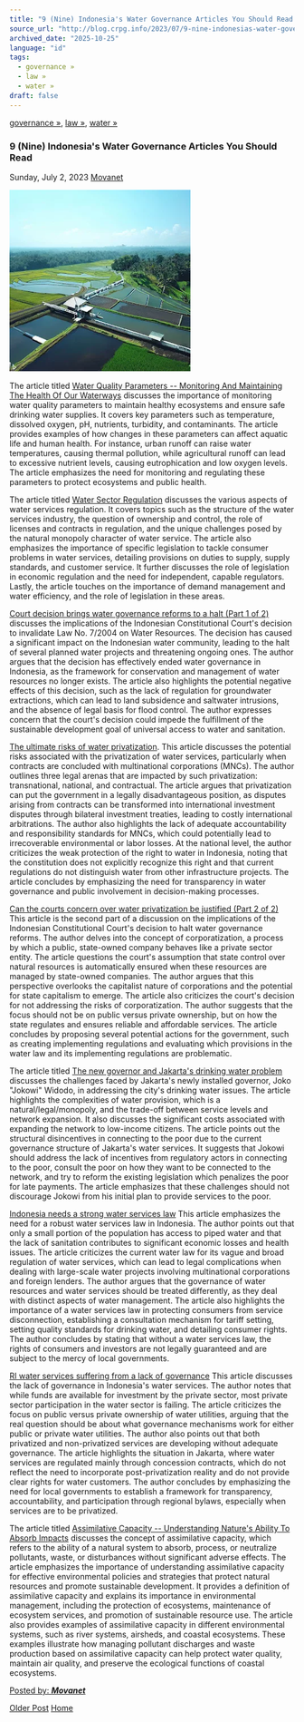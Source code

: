 ```yaml
---
title: "9 (Nine) Indonesia's Water Governance Articles You Should Read | Center for Regulation, Policy and Governance (CRPG)"
source_url: "http://blog.crpg.info/2023/07/9-nine-indonesias-water-governance.html"
archived_date: "2025-10-25"
language: "id"
tags:
  - governance »
  - law »
  - water »
draft: false
---
```


[governance »](http://blog.crpg.info/search/label/governance), [law »](http://blog.crpg.info/search/label/law), [water »](http://blog.crpg.info/search/label/water)

###  9 (Nine) Indonesia's Water Governance Articles You Should Read 

Sunday, July 2, 2023  [ Movanet ](https://www.blogger.com/profile/10356608562678830076 "author profile")

[![](/assets/images/asset_00006_OIG.jpg)](https://blogger.googleusercontent.com/img/b/R29vZ2xl/AVvXsEgJm5t4gwVOToMUA2TAwEtCbxHHkLKf2-HQtBXE0c0qY69FcUSLErZXv6rLNeCAPqJawnt2ntSkerMEkNz6aLktm0obuCR2P_r3_1GI72cX2J45eOI3GcjCs6QFnII8xzlv6MQsPspd6yf9pFJdvmEAjLMBa7mgy2ryOKGb-J6MSDTRTeYvkk5AghjSzo4/s1024/OIG.jpg)

The article titled [Water Quality Parameters -- Monitoring And Maintaining The Health Of Our Waterways](https://mova.alafghani.info/water-quality-parameters-monitoring-and-maintaining-the-health-of-our-waterways) discusses the importance of monitoring water quality parameters to maintain healthy ecosystems and ensure safe drinking water supplies. It covers key parameters such as temperature, dissolved oxygen, pH, nutrients, turbidity, and contaminants. The article provides examples of how changes in these parameters can affect aquatic life and human health. For instance, urban runoff can raise water temperatures, causing thermal pollution, while agricultural runoff can lead to excessive nutrient levels, causing eutrophication and low oxygen levels. The article emphasizes the need for monitoring and regulating these parameters to protect ecosystems and public health. 

  


The article titled [Water Sector Regulation](https://mova.alafghani.info/water-sector-regulation) discusses the various aspects of water services regulation. It covers topics such as the structure of the water services industry, the question of ownership and control, the role of licenses and contracts in regulation, and the unique challenges posed by the natural monopoly character of water service. The article also emphasizes the importance of specific legislation to tackle consumer problems in water services, detailing provisions on duties to supply, supply standards, and customer service. It further discusses the role of legislation in economic regulation and the need for independent, capable regulators. Lastly, the article touches on the importance of demand management and water efficiency, and the role of legislation in these areas.

  


[Court decision brings water governance reforms to a halt (Part 1 of 2)](https://mova.alafghani.info/court-decision-brings-water-governance-reforms-to-a-halt-part-1-of-2) discusses the implications of the Indonesian Constitutional Court's decision to invalidate Law No. 7/2004 on Water Resources. The decision has caused a significant impact on the Indonesian water community, leading to the halt of several planned water projects and threatening ongoing ones. The author argues that the decision has effectively ended water governance in Indonesia, as the framework for conservation and management of water resources no longer exists. The article also highlights the potential negative effects of this decision, such as the lack of regulation for groundwater extractions, which can lead to land subsidence and saltwater intrusions, and the absence of legal basis for flood control. The author expresses concern that the court's decision could impede the fulfillment of the sustainable development goal of universal access to water and sanitation.

  


[The ultimate risks of water privatization](https://mova.alafghani.info/the-ultimate-risks-of-water-privatization/). This article discusses the potential risks associated with the privatization of water services, particularly when contracts are concluded with multinational corporations (MNCs). The author outlines three legal arenas that are impacted by such privatization: transnational, national, and contractual. The article argues that privatization can put the government in a legally disadvantageous position, as disputes arising from contracts can be transformed into international investment disputes through bilateral investment treaties, leading to costly international arbitrations. The author also highlights the lack of adequate accountability and responsibility standards for MNCs, which could potentially lead to irrecoverable environmental or labor losses. At the national level, the author criticizes the weak protection of the right to water in Indonesia, noting that the constitution does not explicitly recognize this right and that current regulations do not distinguish water from other infrastructure projects. The article concludes by emphasizing the need for transparency in water governance and public involvement in decision-making processes.

  


[Can the courts concern over water privatization be justified (Part 2 of 2)](https://mova.alafghani.info/can-the-courts-concern-over-water-privatization-be-justified-part-2-of-2/) This article is the second part of a discussion on the implications of the Indonesian Constitutional Court's decision to halt water governance reforms. The author delves into the concept of corporatization, a process by which a public, state-owned company behaves like a private sector entity. The article questions the court's assumption that state control over natural resources is automatically ensured when these resources are managed by state-owned companies. The author argues that this perspective overlooks the capitalist nature of corporations and the potential for state capitalism to emerge. The article also criticizes the court's decision for not addressing the risks of corporatization. The author suggests that the focus should not be on public versus private ownership, but on how the state regulates and ensures reliable and affordable services. The article concludes by proposing several potential actions for the government, such as creating implementing regulations and evaluating which provisions in the water law and its implementing regulations are problematic. 

  


The article titled [The new governor and Jakarta's drinking water problem](https://mova.alafghani.info/the-new-governor-and-jakartas-drinking-water-problem/) discusses the challenges faced by Jakarta's newly installed governor, Joko "Jokowi" Widodo, in addressing the city's drinking water issues. The article highlights the complexities of water provision, which is a natural/legal/monopoly, and the trade-off between service levels and network expansion. It also discusses the significant costs associated with expanding the network to low-income citizens. The article points out the structural disincentives in connecting to the poor due to the current governance structure of Jakarta's water services. It suggests that Jokowi should address the lack of incentives from regulatory actors in connecting to the poor, consult the poor on how they want to be connected to the network, and try to reform the existing legislation which penalizes the poor for late payments. The article emphasizes that these challenges should not discourage Jokowi from his initial plan to provide services to the poor.

  


[Indonesia needs a strong water services law](https://mova.alafghani.info/indonesia-needs-a-strong-water-services-law/) This article emphasizes the need for a robust water services law in Indonesia. The author points out that only a small portion of the population has access to piped water and that the lack of sanitation contributes to significant economic losses and health issues. The article criticizes the current water law for its vague and broad regulation of water services, which can lead to legal complications when dealing with large-scale water projects involving multinational corporations and foreign lenders. The author argues that the governance of water resources and water services should be treated differently, as they deal with distinct aspects of water management. The article also highlights the importance of a water services law in protecting consumers from service disconnection, establishing a consultation mechanism for tariff setting, setting quality standards for drinking water, and detailing consumer rights. The author concludes by stating that without a water services law, the rights of consumers and investors are not legally guaranteed and are subject to the mercy of local governments.

  


[RI water services suffering from a lack of governance](https://mova.alafghani.info/ri-water-services-suffering-from-a-lack-of-governance/) This article discusses the lack of governance in Indonesia's water services. The author notes that while funds are available for investment by the private sector, most private sector participation in the water sector is failing. The article criticizes the focus on public versus private ownership of water utilities, arguing that the real question should be about what governance mechanisms work for either public or private water utilities. The author also points out that both privatized and non-privatized services are developing without adequate governance. The article highlights the situation in Jakarta, where water services are regulated mainly through concession contracts, which do not reflect the need to incorporate post-privatization reality and do not provide clear rights for water customers. The author concludes by emphasizing the need for local governments to establish a framework for transparency, accountability, and participation through regional bylaws, especially when services are to be privatized. 

  


The article titled [Assimilative Capacity -- Understanding Nature's Ability To Absorb Impacts](https://mova.alafghani.info/assimilative-capacity-understanding-natures-ability-to-absorb-impacts) discusses the concept of assimilative capacity, which refers to the ability of a natural system to absorb, process, or neutralize pollutants, waste, or disturbances without significant adverse effects. The article emphasizes the importance of understanding assimilative capacity for effective environmental policies and strategies that protect natural resources and promote sustainable development. It provides a definition of assimilative capacity and explains its importance in environmental management, including the protection of ecosystems, maintenance of ecosystem services, and promotion of sustainable resource use. The article also provides examples of assimilative capacity in different environmental systems, such as river systems, airsheds, and coastal ecosystems. These examples illustrate how managing pollutant discharges and waste production based on assimilative capacity can help protect water quality, maintain air quality, and preserve the ecological functions of coastal ecosystems. 

[ Posted by: _**Movanet**_ ](https://www.blogger.com/profile/10356608562678830076 "author profile")

[ ](https://www.blogger.com/email-post/1800407982648215581/2402647217405922220 "Email Post") [ ](https://www.blogger.com/post-edit.g?blogID=1800407982648215581&postID=2402647217405922220&from=pencil "Edit Post")

[Older Post](http://blog.crpg.info/2023/04/dampak-perubahan-iklim-terhadap-bencana.html "Older Post") [Home](http://blog.crpg.info/)
